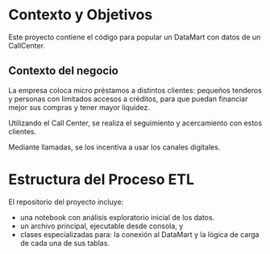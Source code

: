 # Contexto y Objetivos

Este proyecto contiene el código para popular un DataMart con datos de un CallCenter.

## Contexto del negocio

La empresa coloca micro préstamos a distintos clientes: pequeños tenderos y personas con limitados accesos a créditos, para que puedan financiar mejor sus compras y tener mayor liquidez. 

Utilizando el Call Center, se realiza el seguimiento y acercamiento con estos clientes. 

Mediante llamadas, se los incentiva a usar los canales digitales. 

# Estructura del Proceso ETL

El repositorio del proyecto incluye:
- una notebook con análisis exploratorio inicial de los datos.
- un archivo principal, ejecutable desde consola, y
- clases especializadas para: la conexión al DataMart y la lógica de carga de cada una de sus tablas.
